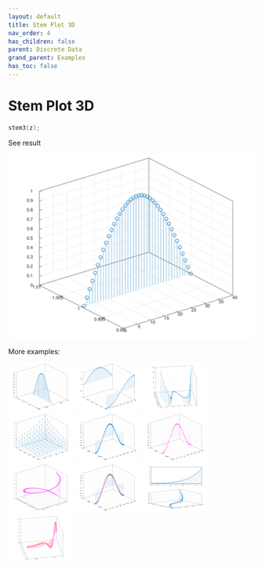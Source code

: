 ```yaml
---
layout: default
title: Stem Plot 3D
nav_order: 4
has_children: false
parent: Discrete Data
grand_parent: Examples
has_toc: false
---
```

# Stem Plot 3D

```cpp
stem3(z);
```


See result

[![example_stem3_1](../discrete_data/stem3/stem3_1.svg)](https://github.com/alandefreitas/matplotplusplus/blob/master/examples/discrete_data/stem3/stem3_1.cpp)

More examples:
    
[![example_stem3_2](../discrete_data/stem3/stem3_2_thumb.png)](https://github.com/alandefreitas/matplotplusplus/blob/master/examples/discrete_data/stem3/stem3_2.cpp)  [![example_stem3_3](../discrete_data/stem3/stem3_3_thumb.png)](https://github.com/alandefreitas/matplotplusplus/blob/master/examples/discrete_data/stem3/stem3_3.cpp)  [![example_stem3_4](../discrete_data/stem3/stem3_4_thumb.png)](https://github.com/alandefreitas/matplotplusplus/blob/master/examples/discrete_data/stem3/stem3_4.cpp)  [![example_stem3_5](../discrete_data/stem3/stem3_5_thumb.png)](https://github.com/alandefreitas/matplotplusplus/blob/master/examples/discrete_data/stem3/stem3_5.cpp)  [![example_stem3_6](../discrete_data/stem3/stem3_6_thumb.png)](https://github.com/alandefreitas/matplotplusplus/blob/master/examples/discrete_data/stem3/stem3_6.cpp)  [![example_stem3_7](../discrete_data/stem3/stem3_7_thumb.png)](https://github.com/alandefreitas/matplotplusplus/blob/master/examples/discrete_data/stem3/stem3_7.cpp)  [![example_stem3_8](../discrete_data/stem3/stem3_8_thumb.png)](https://github.com/alandefreitas/matplotplusplus/blob/master/examples/discrete_data/stem3/stem3_8.cpp)  [![example_stem3_9](../discrete_data/stem3/stem3_9_thumb.png)](https://github.com/alandefreitas/matplotplusplus/blob/master/examples/discrete_data/stem3/stem3_9.cpp)  [![example_stem3_10](../discrete_data/stem3/stem3_10_thumb.png)](https://github.com/alandefreitas/matplotplusplus/blob/master/examples/discrete_data/stem3/stem3_10.cpp)  [![example_stem3_11](../discrete_data/stem3/stem3_11_thumb.png)](https://github.com/alandefreitas/matplotplusplus/blob/master/examples/discrete_data/stem3/stem3_11.cpp)
  



